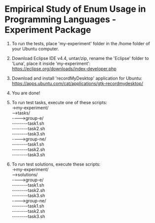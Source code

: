 Empirical Study of Enum Usage in Programming Languages - Experiment Package
===================

1. To run the tests, place 'my-experiment' folder in the /home folder of your Ubuntu computer.
2. Download Eclipse IDE v4.4, untar/zip, rename the 'Eclipse' folder to 'Luna', place it inside 'my-experiment': https://eclipse.org/downloads/index-developer.php
3. Download and install 'recordMyDesktop' application for Ubuntu: https://apps.ubuntu.com/cat/applications/gtk-recordmydesktop/
4. You are done!
5. To run test tasks, execute one of these scripts:<br/>
 ->my-experiment/<br/>
 -->tasks/<br/>
 ---->group-e/<br/>
 --------task1.sh<br/>
 --------task2.sh<br/>
 --------task3.sh<br/>
 ---->group-ne/<br/>
 --------task1.sh<br/>
 --------task2.sh<br/>
 --------task3.sh<br/>

6. To run test solutions, execute these scripts:<br/>
  ->my-experiment/<br/>
  -->solutions/<br/>
  ---->group-e/<br/>
  --------task1.sh<br/>
  --------task2.sh<br/>
  --------task3.sh<br/>
  ---->group-ne/<br/>
  --------task1.sh<br/>
  --------task2.sh<br/>
  --------task3.sh<br/>

